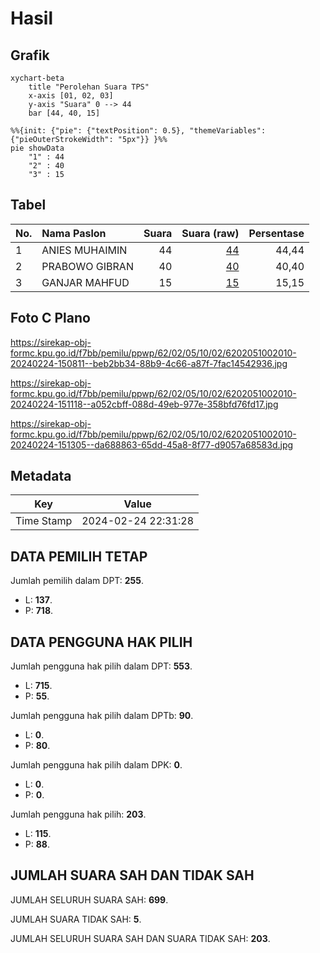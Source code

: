 # Hasil

## Grafik

```mermaid
xychart-beta
    title "Perolehan Suara TPS"
    x-axis [01, 02, 03]
    y-axis "Suara" 0 --> 44
    bar [44, 40, 15]
```

```mermaid
%%{init: {"pie": {"textPosition": 0.5}, "themeVariables": {"pieOuterStrokeWidth": "5px"}} }%%
pie showData
    "1" : 44
    "2" : 40
    "3" : 15
```

## Tabel

| No. | Nama Paslon    | Suara | Suara (raw) | Persentase |
|:--- |:-------------- | -----:| -----------:| ----------:|
| 1   | ANIES MUHAIMIN | 44    | [44][p-1]   | 44,44      |
| 2   | PRABOWO GIBRAN | 40    | [40][p-2]   | 40,40      |
| 3   | GANJAR MAHFUD  | 15    | [15][p-3]   | 15,15      |


[p-1]: https://github.com/gigit-pemilu/pemilu-2024-62-kalimantan-tengah/blob/main/pilpres/hitung-suara/sub/62-kalimantan-tengah/sub/02-kotawaringin-timur/sub/05-baamang/sub/1002-baamang-tengah/sub/010-tps/sub/paslon-1.txt
[p-2]: https://github.com/gigit-pemilu/pemilu-2024-62-kalimantan-tengah/blob/main/pilpres/hitung-suara/sub/62-kalimantan-tengah/sub/02-kotawaringin-timur/sub/05-baamang/sub/1002-baamang-tengah/sub/010-tps/sub/paslon-2.txt
[p-3]: https://github.com/gigit-pemilu/pemilu-2024-62-kalimantan-tengah/blob/main/pilpres/hitung-suara/sub/62-kalimantan-tengah/sub/02-kotawaringin-timur/sub/05-baamang/sub/1002-baamang-tengah/sub/010-tps/sub/paslon-3.txt

## Foto C Plano

https://sirekap-obj-formc.kpu.go.id/f7bb/pemilu/ppwp/62/02/05/10/02/6202051002010-20240224-150811--beb2bb34-88b9-4c66-a87f-7fac14542936.jpg

https://sirekap-obj-formc.kpu.go.id/f7bb/pemilu/ppwp/62/02/05/10/02/6202051002010-20240224-151118--a052cbff-088d-49eb-977e-358bfd76fd17.jpg

https://sirekap-obj-formc.kpu.go.id/f7bb/pemilu/ppwp/62/02/05/10/02/6202051002010-20240224-151305--da688863-65dd-45a8-8f77-d9057a68583d.jpg


## Metadata

| Key        | Value               |
| ---------- | ------------------- |
| Time Stamp | 2024-02-24 22:31:28 |


## DATA PEMILIH TETAP

Jumlah pemilih dalam DPT: **255**.
 * L: **137**.
 * P: **718**.

## DATA PENGGUNA HAK PILIH

Jumlah pengguna hak pilih dalam DPT: **553**.
 * L: **715**.
 * P: **55**.

Jumlah pengguna hak pilih dalam DPTb: **90**.
 * L: **0**.
 * P: **80**.

Jumlah pengguna hak pilih dalam DPK: **0**.
 * L: **0**.
 * P: **0**.

Jumlah pengguna hak pilih: **203**.
 * L: **115**.
 * P: **88**.

## JUMLAH SUARA SAH DAN TIDAK SAH

JUMLAH SELURUH SUARA SAH: **699**.

JUMLAH SUARA TIDAK SAH: **5**.

JUMLAH SELURUH SUARA SAH DAN SUARA TIDAK SAH: **203**.


